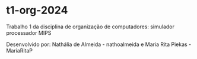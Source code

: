 # t1-org-2024
Trabalho 1 da disciplina de organização de computadores: simulador processador MIPS

Desenvolvido por: Nathália de Almeida - nathoalmeida e Maria Rita Piekas - MariaRitaP
